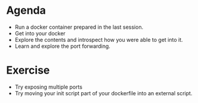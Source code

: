 # Agenda

- Run a docker container prepared in the last session.
- Get into your docker
- Explore the contents and introspect how you were able
to get into it.
- Learn and explore the port forwarding.

# Exercise

- Try exposing multiple ports
- Try moving your init script part of your dockerfile into
an external script.
